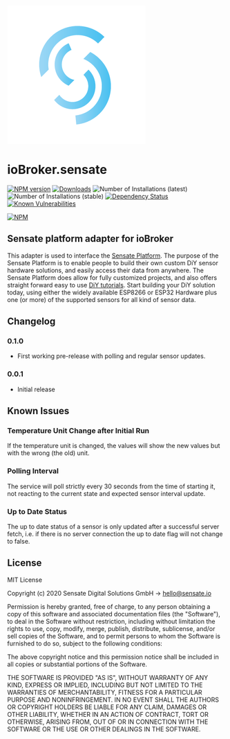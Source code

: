 ![Logo](admin/sensate.png)
# ioBroker.sensate

[![NPM version](http://img.shields.io/npm/v/iobroker.sensate.svg)](https://www.npmjs.com/package/iobroker.sensate)
[![Downloads](https://img.shields.io/npm/dm/iobroker.sensate.svg)](https://www.npmjs.com/package/iobroker.sensate)
![Number of Installations (latest)](http://iobroker.live/badges/sensate-installed.svg)
![Number of Installations (stable)](http://iobroker.live/badges/sensate-stable.svg)
[![Dependency Status](https://img.shields.io/david/sensate-io/iobroker.sensate.svg)](https://david-dm.org/sensate-io/iobroker.sensate)
[![Known Vulnerabilities](https://snyk.io/test/github/sensate-io/ioBroker.sensate/badge.svg)](https://snyk.io/test/github/sensate-io/ioBroker.sensate)

[![NPM](https://nodei.co/npm/iobroker.sensate.png?downloads=true)](https://nodei.co/npm/iobroker.sensate/)

## Sensate platform adapter for ioBroker

This adapter is used to interface the [Sensate Platform](https://www.sensate.io). The purpose of the Sensate Platform is
to enable people to build their own custom DiY sensor hardware solutions, and easily access their data from anywhere. The
Sensate Platform does allow for fully customized projects, and also offers straight forward easy to use [DiY tutorials](https://www.sensate.io/tutorials).
Start building your DiY solution today, using either the widely available ESP8266 or ESP32 Hardware plus one (or more) of the
supported sensors for all kind of sensor data.

## Changelog

### 0.1.0
* First working pre-release with polling and regular sensor updates.
### 0.0.1
* Initial release

## Known Issues

### Temperature Unit Change after Initial Run
If the temperature unit is changed, the values will show the new values but with the wrong (the old) unit.
### Polling Interval
The service will poll strictly every 30 seconds from the time of starting it, not reacting to the current state and expected sensor interval update.
### Up to Date Status
The up to date status of a sensor is only updated after a successful server fetch, i.e. if there is no server connection the up to date flag will not change to false.
## License
MIT License

Copyright (c) 2020 Sensate Digital Solutions GmbH -> [hello@sensate.io](mailto:hello@sensate.io)

Permission is hereby granted, free of charge, to any person obtaining a copy
of this software and associated documentation files (the "Software"), to deal
in the Software without restriction, including without limitation the rights
to use, copy, modify, merge, publish, distribute, sublicense, and/or sell
copies of the Software, and to permit persons to whom the Software is
furnished to do so, subject to the following conditions:

The above copyright notice and this permission notice shall be included in all
copies or substantial portions of the Software.

THE SOFTWARE IS PROVIDED "AS IS", WITHOUT WARRANTY OF ANY KIND, EXPRESS OR
IMPLIED, INCLUDING BUT NOT LIMITED TO THE WARRANTIES OF MERCHANTABILITY,
FITNESS FOR A PARTICULAR PURPOSE AND NONINFRINGEMENT. IN NO EVENT SHALL THE
AUTHORS OR COPYRIGHT HOLDERS BE LIABLE FOR ANY CLAIM, DAMAGES OR OTHER
LIABILITY, WHETHER IN AN ACTION OF CONTRACT, TORT OR OTHERWISE, ARISING FROM,
OUT OF OR IN CONNECTION WITH THE SOFTWARE OR THE USE OR OTHER DEALINGS IN THE
SOFTWARE.